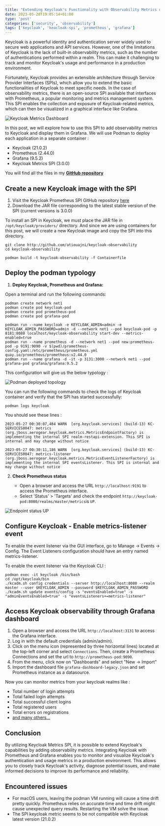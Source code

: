 ```yaml
---
title: "Extending Keycloak's Functionality with Observability Metrics using an SPI"
date: 2023-05-28T19:05:14+01:00
type: 'post'
categories: ['security', 'observability']
tags: ['keycloak', 'keacloak-spi', 'prometheus', 'grafana']
---
```


Keycloak is a powerful identity and authentication server widely used to secure web applications and API services. However, one of the limitations of Keycloak is the lack of built-in observability metrics, such as the number of authentications performed within a realm. This can make it challenging to track and monitor Keycloak's usage and performance in a production environment.

Fortunately, Keycloak provides an extensible architecture through Service Provider Interfaces (SPIs), which allow you to extend the basic functionalities of Keycloak to meet specific needs. In the case of observability metrics, there is an open-source SPI available that interfaces with Prometheus, a popular monitoring and metrics management system. This SPI enables the collection and exposure of Keycloak-related metrics, which can then be visualized in a graphical interface like Grafana.

![Keycloak Metrics Dashboard](/img/2023-05-28/grafana_dashboard_keycloak_metrics.png)

In this post, we will explore how to use this SPI to add observability metrics to Keycloak and display them in Grafana. We will use Podman to deploy each application in a separate container : 

 - Keycloak (21.0.2)
 - Prometheus (2.44.0)
 - Grafana (9.5.2)
 - Keycloak Metrics SPI (3.0.0)

 You will find all the files in my [**GitHub repository**](http://github.com/atiouajni/keycloak-observability)

## Create a new Keycloak image with the SPI

1. Visit the Keycloak Prometheus SPI GitHub repository [here](https://github.com/aerogear/keycloak-metrics-spi/releases)
2. Download the JAR file corresponding to the latest stable version of the SPI (current versions is 3.0.0)

To install an SPI in Keycloak, we must place the JAR file in `/opt/keycloak/providers/` directory. And since we are using containers for this post, we will create a new Keycloak image and copy the SPI into this directory.

```
git clone http://github.com/atiouajni/keycloak-observability
cd keycloak-observability

podman build -t keycloak-observability -f Containerfile
```

## Deploy the podman typology

1. **Deploy Keycloak, Prometheus and Grafana:**

Open a terminal and run the following commands:
```
podman create network net1
podman create pod keycloak-pod
podman create pod prometheus-pod
podman create pod grafana-pod

podman run --name keycloak -e KEYCLOAK_ADMIN=admin -e KEYCLOAK_ADMIN_PASSWORD=admin -d --network net1 --pod keycloak-pod -p 8181:8080 localhost/keycloak-observability start-dev --metrics-enabled=true
podman run --name prometheus -d --network net1 --pod new:prometheus-pod -p 9191:9090 -v $(pwd)/prometheus-config.yaml:/etc/prometheus/prometheus.yml quay.io/prometheus/prometheus:v2.44.0
podman run --name grafana -d -it -p 3131:3000 --network net1 --pod grafana-pod grafana/grafana:9.5.2
```
This configuration will give us the below typology :

![Podman deployed topology](/img/2023-05-28/podman_topology.png)

You can run the following commands to check the logs of Keycloak container and verify that the SPI has started successfully:

```
podman logs keycloak
```
You should see these lines :

```
2023-05-27 00:30:07,484 WARN  [org.keycloak.services] (build-13) KC-SERVICES0047: metrics (org.jboss.aerogear.keycloak.metrics.MetricsEndpointFactory) is implementing the internal SPI realm-restapi-extension. This SPI is internal and may change without notice

2023-05-27 00:30:11,186 WARN  [org.keycloak.services] (build-13) KC-SERVICES0047: metrics-listener (org.jboss.aerogear.keycloak.metrics.MetricsEventListenerFactory) is implementing the internal SPI eventsListener. This SPI is internal and may change without notice
```

2. **Check Prometheus status**

   - Open a browser and access the URL `http://localhost:9191` to access the Prometheus interface.
   - Select 'Status' > 'Targets' and check the endpoint `http://keycloak-pod:8080/realms/master/metrics`is `UP`.

![Endpoint status UP](/img/2023-05-28/status_endpoint_up.png)

## Configure Keycloak - Enable metrics-listener event

To enable the event listener via the GUI interface, go to Manage -> Events -> Config. The Event Listeners configuration should have an entry named metrics-listener.

To enable the event listener via the Keycloak CLI :
```
podman exec -it keycloak /bin/bash
cd /opt/keycloak/bin
./kcadm.sh config credentials --server http://localhost:8080 --realm master --user $KEYCLOAK_ADMIN --password $KEYCLOAK_ADMIN_PASSWORD
./kcadm.sh update events/config -s "eventsEnabled=true" -s "adminEventsEnabled=true" -s "eventsListeners+=metrics-listener"
```

## Access Keycloak observability through Grafana dashboard

1. Open a browser and access the URL `http://localhost:3131` to access the Grafana interface.
2. Log in with the default credentials (admin/admin).
3. Click on the menu icon (represented by three horizontal lines) located at the top-left corner and select `Connections`. Then, create a Prometheus Connections and set the url to `http://prometheus-pod:9090`.
4. From the menu, click now on "Dashboards" and select "New -> Import"  
5. Import the dashboard file `grafana-dashboard-legacy.json` and set Prometheus instance as a datasource.

Now you can monitor metrics from your keycloak realms like :

- Total number of login attempts
- Total failed login attempts
- Total successful client logins
- Total registered users
- Total errors on registrations
- [and many others...](https://github.com/aerogear/keycloak-metrics-spi#generic-events)

## Conclusion

By utilizing Keycloak Metrics SPI, it is possible to extend Keycloak's capabilities by adding observability metrics. Integrating Keycloak with Prometheus and Grafana enables you to monitor and visualize Keycloak's authentication and usage metrics in a production environment. This allows you to closely track Keycloak's activity, diagnose potential issues, and make informed decisions to improve its performance and reliability.

## Encountered issues
 - For macOS users, leaving the podman VM running will cause a time drift pretty quickly. Prometheus relies on accurate time and time drift might cause unexpected query results. Restarting the VM solve the issue. 
 - The SPI keycloak metric seems to be not compatible with Keycloak latest version (21.0.2) 
